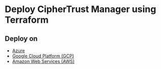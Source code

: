 # Deploy CipherTrust Manager using Terraform

## Deploy on
- [Azure](./azure/)
- [Google Cloud Platform (GCP)](./gcp/)
- [Amazon Web Services (AWS)](./aws/)